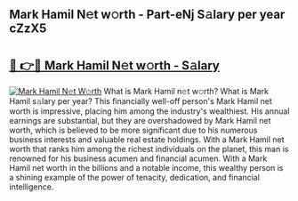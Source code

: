 ## Mark Hamil N𝚎t w𝚘rth - Part-eNj S𝚊lary per year cZzX5

# <h2><a href="http://gc1huu.nevu.top/?p=Mark+Hamil">🔗 👉🔴 Mark Hamil N𝚎t w𝚘rth - S𝚊lary</a></h2>

[![Mark Hamil N𝚎t W𝚘rth](https://i.imgur.com/Oavwk0R.jpeg)](http://gc1huu.nevu.top/?p=Mark+Hamil)
What is Mark Hamil n𝚎t w𝚘rth? What is Mark Hamil s𝚊lary per year?
This financially well-off person's Mark Hamil net worth is impressive, placing him among the industry's wealthiest. His annual earnings are substantial, but they are overshadowed by Mark Hamil net worth, which is believed to be more significant due to his numerous business interests and valuable real estate holdings. With a Mark Hamil net worth that ranks him among the richest individuals on the planet, this man is renowned for his business acumen and financial acumen. With a Mark Hamil net worth in the billions and a notable income, this wealthy person is a shining example of the power of tenacity, dedication, and financial intelligence.
